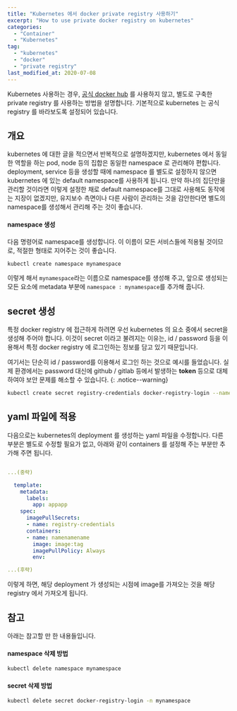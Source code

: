 ```yaml
---
title: "Kubernetes 에서 docker private registry 사용하기"
excerpt: "How to use private docker registry on kubernetes"
categories:
  - "Container"
  - "Kubernetes"
tag:
  - "kubernetes"
  - "docker"
  - "private registry"
last_modified_at: 2020-07-08
---
```


Kubernetes 사용하는 경우, [공식 docker hub](https://hub.docker.com) 를 사용하지 않고, 별도로 구축한 private registry 를 사용하는 방법을 설명합니다. 기본적으로 kubernetes 는 공식 registry 를 바라보도록 설정되어 있습니다.  
  
  
## 개요

kubernetes 에 대한 글을 적으면서 반복적으로 설명하겠지만, kubernetes 에서 동일한 역할을 하는 pod, node 등의 집합은 동일한 namespace 로 관리해야 편합니다. deployment, service 등을 생성할 때에 namespace 를 별도로 설정하지 않으면 kubernetes 에 있는 default namespace를 사용하게 됩니다. 만약 하나의 집단만을 관리할 것이라면 이렇게 설정한 채로 default namespace를 그대로 사용해도 동작에는 지장이 없겠지만, 유지보수 측면이나 다른 사람이 관리하는 것을 감안한다면 별도의 namespace를 생성해서 관리해 주는 것이 좋습니다. 


#### namespace 생성

다음 명령어로 namespace를 생성합니다. 이 이름이 모든 서비스들에 적용될 것이므로, 적절한 형태로 지어주는 것이 좋습니다.  

```bash
kubectl create namespace mynamespace
```
이렇게 해서 `mynamespace`라는 이름으로 namespace를 생성해 주고, 앞으로 생성되는 모든 요소에 metadata 부분에 `namespace : mynamespace`를 추가해 줍니다.


## secret 생성

특정 docker registry 에 접근하게 하려면 우선 kubernetes 의 요소 중에서 secret을 생성해 주어야 합니다. 이것이 secret 이라고 불려지는 이유는, id / password 등을 이용해서 특정 docker registry 에 로그인하는 정보를 담고 있기 때문입니다. 

여기서는 단순히 id / password를 이용해서 로그인 하는 것으로 예시를 들었습니다. 실제 환경에서는 password 대신에 github / gitlab 등에서 발생하는 **token** 등으로 대체하여야 보안 문제를 해소할 수 있습니다. 
{: .notice--warning}


```bash
kubectl create secret registry-credentials docker-registry-login --namespace=mynamespace --docker-server=<server-address>:<port> --docker-username={아이디} --docker-password={패스워드} --docker-email={이메일}
```    


## yaml 파일에 적용

다음으로는 kubernetes의 deployment 를 생성하는 yaml 파일을 수정합니다. 다른 부분은 별도로 수정할 필요가 없고, 아래와 같이 containers 를 설정해 주는 부분만 추가해 주면 됩니다.

```yaml

...(중략)

  template:
    metadata:
      labels:
        app: appapp
    spec:
      imagePullSecrets:
      - name: registry-credentials
      containers:
      - name: namenamename
        image: image:tag
        imagePullPolicy: Always
        env:

...(후략)

```

이렇게 하면, 해당 deployment 가 생성되는 시점에 image를 가져오는 것을 해당 registry 에서 가져오게 됩니다.


## 참고

아래는 참고할 만 한 내용들입니다. 


#### namespace 삭제 방법

```bash
kubectl delete namespace mynamespace
```


#### secret 삭제 방법

```bash
kubectl delete secret docker-registry-login -n mynamespace
```



